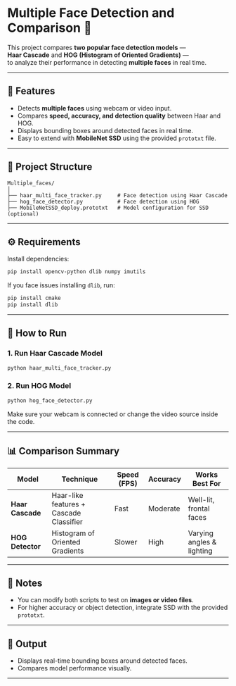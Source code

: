 # Multiple Face Detection and Comparison 👀  

This project compares **two popular face detection models** —  
**Haar Cascade** and **HOG (Histogram of Oriented Gradients)** —  
to analyze their performance in detecting **multiple faces** in real time.

---

## 🧠 Features
- Detects **multiple faces** using webcam or video input.  
- Compares **speed, accuracy, and detection quality** between Haar and HOG.  
- Displays bounding boxes around detected faces in real time.  
- Easy to extend with **MobileNet SSD** using the provided `prototxt` file.

---

## 📁 Project Structure
```
Multiple_faces/
│
├── haar_multi_face_tracker.py     # Face detection using Haar Cascade
├── hog_face_detector.py           # Face detection using HOG
├── MobileNetSSD_deploy.prototxt   # Model configuration for SSD (optional)
```

---

## ⚙️ Requirements
Install dependencies:
```bash
pip install opencv-python dlib numpy imutils
```

If you face issues installing `dlib`, run:
```bash
pip install cmake
pip install dlib
```

---

## 🚀 How to Run

### 1. Run Haar Cascade Model
```bash
python haar_multi_face_tracker.py
```

### 2. Run HOG Model
```bash
python hog_face_detector.py
```

Make sure your webcam is connected or change the video source inside the code.

---

## 📊 Comparison Summary

| Model            | Technique                               | Speed (FPS) | Accuracy | Works Best For            |
|------------------|-----------------------------------------|-------------|----------|---------------------------|
| **Haar Cascade** | Haar-like features + Cascade Classifier | Fast        | Moderate | Well-lit, frontal faces   |
| **HOG Detector** | Histogram of Oriented Gradients         | Slower      |   High   | Varying angles & lighting |

---

## 🧩 Notes
- You can modify both scripts to test on **images or video files**.  
- For higher accuracy or object detection, integrate SSD with the provided `prototxt`.

---

## 🏁 Output
- Displays real-time bounding boxes around detected faces.  
- Compares model performance visually.

---



